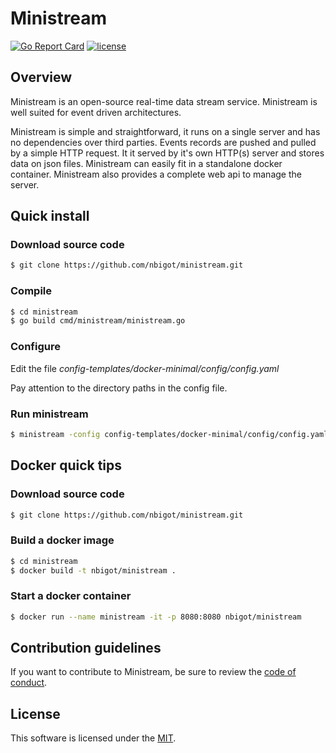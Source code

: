 # Ministream

[![Go Report Card](https://goreportcard.com/badge/github.com/nbigot/ministream)](https://goreportcard.com/report/github.com/nbigot/ministream)
[![license](https://img.shields.io/github/license/nbigot/ministream)](https://github.com/nbigot/ministream/blob/main/LICENSE)


## Overview

Ministream is an open-source real-time data stream service.
Ministream is well suited for event driven architectures.

Ministream is simple and straightforward, it runs on a single server and has no dependencies over third parties.
Events records are pushed and pulled by a simple HTTP request.
It it served by it's own HTTP(s) server and stores data on json files.
Ministream can easily fit in a standalone docker container.
Ministream also provides a complete web api to manage the server.


## Quick install

### Download source code

```sh
$ git clone https://github.com/nbigot/ministream.git
```


### Compile

```sh
$ cd ministream
$ go build cmd/ministream/ministream.go
```


### Configure

Edit the file *config-templates/docker-minimal/config/config.yaml*

Pay attention to the directory paths in the config file.


### Run ministream

```sh
$ ministream -config config-templates/docker-minimal/config/config.yaml
```


## Docker quick tips

### Download source code

```sh
$ git clone https://github.com/nbigot/ministream.git
```


### Build a docker image

```sh
$ cd ministream
$ docker build -t nbigot/ministream .
```


### Start a docker container

```sh
$ docker run --name ministream -it -p 8080:8080 nbigot/ministream
```


## Contribution guidelines

If you want to contribute to Ministream, be sure to review the [code of conduct](CODE_OF_CONDUCT.md).


## License

This software is licensed under the [MIT](./LICENSE).
